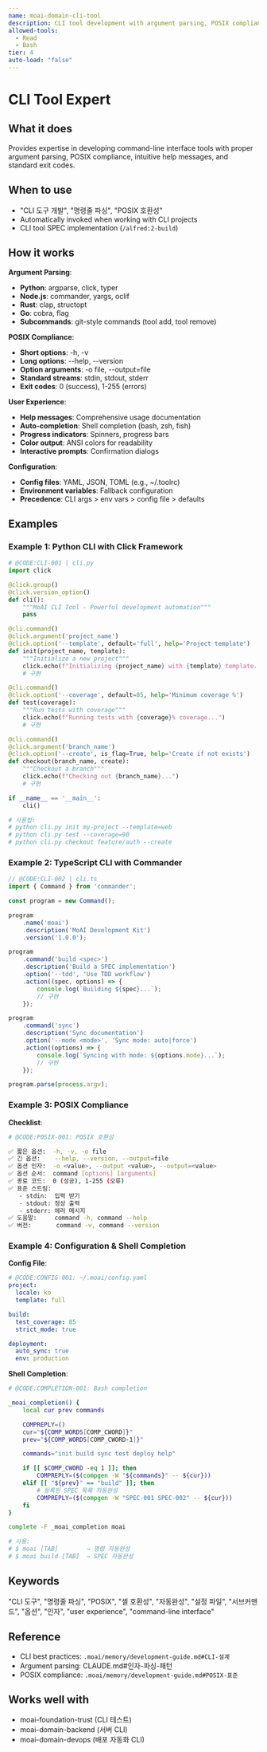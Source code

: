 ```yaml
---
name: moai-domain-cli-tool
description: CLI tool development with argument parsing, POSIX compliance, and user-friendly help messages
allowed-tools:
  - Read
  - Bash
tier: 4
auto-load: "false"
---
```


# CLI Tool Expert

## What it does

Provides expertise in developing command-line interface tools with proper argument parsing, POSIX compliance, intuitive help messages, and standard exit codes.

## When to use

- "CLI 도구 개발", "명령줄 파싱", "POSIX 호환성"
- Automatically invoked when working with CLI projects
- CLI tool SPEC implementation (`/alfred:2-build`)

## How it works

**Argument Parsing**:
- **Python**: argparse, click, typer
- **Node.js**: commander, yargs, oclif
- **Rust**: clap, structopt
- **Go**: cobra, flag
- **Subcommands**: git-style commands (tool add, tool remove)

**POSIX Compliance**:
- **Short options**: -h, -v
- **Long options**: --help, --version
- **Option arguments**: -o file, --output=file
- **Standard streams**: stdin, stdout, stderr
- **Exit codes**: 0 (success), 1-255 (errors)

**User Experience**:
- **Help messages**: Comprehensive usage documentation
- **Auto-completion**: Shell completion (bash, zsh, fish)
- **Progress indicators**: Spinners, progress bars
- **Color output**: ANSI colors for readability
- **Interactive prompts**: Confirmation dialogs

**Configuration**:
- **Config files**: YAML, JSON, TOML (e.g., ~/.toolrc)
- **Environment variables**: Fallback configuration
- **Precedence**: CLI args > env vars > config file > defaults

## Examples

### Example 1: Python CLI with Click Framework

```python
# @CODE:CLI-001 | cli.py
import click

@click.group()
@click.version_option()
def cli():
    """MoAI CLI Tool - Powerful development automation"""
    pass

@cli.command()
@click.argument('project_name')
@click.option('--template', default='full', help='Project template')
def init(project_name, template):
    """Initialize a new project"""
    click.echo(f"Initializing {project_name} with {template} template...")
    # 구현

@cli.command()
@click.option('--coverage', default=85, help='Minimum coverage %')
def test(coverage):
    """Run tests with coverage"""
    click.echo(f"Running tests with {coverage}% coverage...")
    # 구현

@cli.command()
@click.argument('branch_name')
@click.option('--create', is_flag=True, help='Create if not exists')
def checkout(branch_name, create):
    """Checkout a branch"""
    click.echo(f"Checking out {branch_name}...")
    # 구현

if __name__ == '__main__':
    cli()

# 사용법:
# python cli.py init my-project --template=web
# python cli.py test --coverage=90
# python cli.py checkout feature/auth --create
```

### Example 2: TypeScript CLI with Commander

```typescript
// @CODE:CLI-002 | cli.ts
import { Command } from 'commander';

const program = new Command();

program
    .name('moai')
    .description('MoAI Development Kit')
    .version('1.0.0');

program
    .command('build <spec>')
    .description('Build a SPEC implementation')
    .option('--tdd', 'Use TDD workflow')
    .action((spec, options) => {
        console.log(`Building ${spec}...`);
        // 구현
    });

program
    .command('sync')
    .description('Sync documentation')
    .option('--mode <mode>', 'Sync mode: auto|force')
    .action((options) => {
        console.log(`Syncing with mode: ${options.mode}...`);
        // 구현
    });

program.parse(process.argv);
```

### Example 3: POSIX Compliance

**Checklist**:
```bash
# @CODE:POSIX-001: POSIX 호환성

✅ 짧은 옵션:  -h, -v, -o file
✅ 긴 옵션:    --help, --version, --output=file
✅ 옵션 인자:  -o <value>, --output <value>, --output=<value>
✅ 옵션 순서:  command [options] [arguments]
✅ 종료 코드:  0 (성공), 1-255 (오류)
✅ 표준 스트림:
   - stdin:  입력 받기
   - stdout: 정상 출력
   - stderr: 에러 메시지
✅ 도움말:     command -h, command --help
✅ 버전:       command -v, command --version
```

### Example 4: Configuration & Shell Completion

**Config File**:
```yaml
# @CODE:CONFIG-001: ~/.moai/config.yaml
project:
  locale: ko
  template: full

build:
  test_coverage: 85
  strict_mode: true

deployment:
  auto_sync: true
  env: production
```

**Shell Completion**:
```bash
# @CODE:COMPLETION-001: Bash completion

_moai_completion() {
    local cur prev commands

    COMPREPLY=()
    cur="${COMP_WORDS[COMP_CWORD]}"
    prev="${COMP_WORDS[COMP_CWORD-1]}"

    commands="init build sync test deploy help"

    if [[ $COMP_CWORD -eq 1 ]]; then
        COMPREPLY=($(compgen -W "${commands}" -- ${cur}))
    elif [[ "${prev}" == "build" ]]; then
        # 등록된 SPEC 목록 자동완성
        COMPREPLY=($(compgen -W "SPEC-001 SPEC-002" -- ${cur}))
    fi
}

complete -F _moai_completion moai

# 사용:
# $ moai [TAB]        → 명령 자동완성
# $ moai build [TAB]  → SPEC 자동완성
```

## Keywords

"CLI 도구", "명령줄 파싱", "POSIX", "셸 호환성", "자동완성", "설정 파일", "서브커맨드", "옵션", "인자", "user experience", "command-line interface"

## Reference

- CLI best practices: `.moai/memory/development-guide.md#CLI-설계`
- Argument parsing: CLAUDE.md#인자-파싱-패턴
- POSIX compliance: `.moai/memory/development-guide.md#POSIX-표준`

## Works well with

- moai-foundation-trust (CLI 테스트)
- moai-domain-backend (서버 CLI)
- moai-domain-devops (배포 자동화 CLI)
